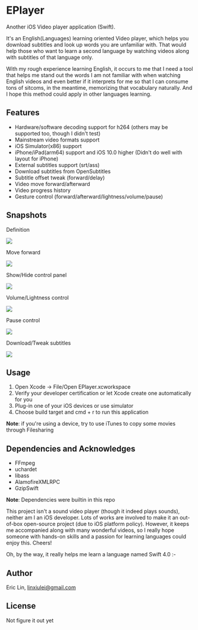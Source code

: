 EPlayer
=======

Another iOS Video player application (Swift).

It's an English(Languages) learning oriented Video player, which helps
you download subtitles and look up words you are unfamiliar with.
That would help those who want to learn a second language by watching
videos along with subtitles of that language only.

With my rough experience learning English, it occurs to me that I need
a tool that helps me stand out the words I am not familiar with when
watching English videos and even better if it interprets for me so that I can
consume tons of sitcoms, in the meantime, memorizing that vocabulary
naturally. And I hope this method could apply in other languages learning.

## Features

* Hardware/software decoding support for h264 (others may be supported too, though
  I didn't test)
* Mainstream video formats support
* iOS Simulator(x86) support
* iPhone/iPad(arm64) support and iOS 10.0 higher (Didn't do well with layout
  for iPhone)
* External subtitles support (srt/ass)
* Download subtitles from OpenSubtitles
* Subtitle offset tweak (forward/delay)
* Video move forward/afterward
* Video progress history
* Gesture control (forward/afterward/lightness/volume/pause)

## Snapshots

Definition

![](docs/interpretation.gif)

Move forward

![](docs/progress_control.gif)

Show/Hide control panel

![](docs/hide_panel.gif)

Volume/Lightness control

![](docs/volume_lightness_control.gif)

Pause control

![](docs/pause.gif)

Download/Tweak subtitles

![](docs/download_subtitles.gif)

## Usage

1. Open Xcode -> File/Open EPlayer.xcworkspace
2. Verify your developer certification or let Xcode create one
   automatically for you
3. Plug-in one of your iOS devices or use simulator
4. Choose build target and cmd + r to run this application

**Note**: if you're using a device, try to use iTunes to copy some movies through
Filesharing

## Dependencies and Acknowledges

* FFmpeg
* uchardet
* libass
* AlamofireXMLRPC
* GzipSwift

**Note**: Dependencies were builtin in this repo

This project isn't a sound video player (though it indeed plays sounds),
neither am I an iOS developer. Lots of works are involved to make it an out-of-box
open-source project (due to iOS platform policy). However, it keeps me accompanied
along with many wonderful videos, so I really hope someone with hands-on skills
and a passion for learning languages could enjoy this. Cheers!

Oh, by the way, it really helps me learn a language named Swift 4.0 :-

## Author

Eric Lin, linxiulei@gmail.com

## License

Not figure it out yet

